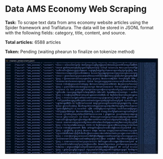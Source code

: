 # Data AMS Economy Web Scraping

**Task:** To scrape text data from ams economy website articles using the Spider framework and Trafilatura. The data will be stored in JSONL format with the following fields: category, title, content, and source.

**Total articles:** 6588 articles

**Token:** Pending (waiting phearun to finalize on tokenize method)

![Image](../images/data/1.png)
